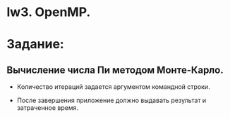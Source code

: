 lw3. OpenMP.
====================
Задание:
====================
Вычисление числа Пи методом Монте-Карло.
---
* Количество итераций задается аргументом командной строки.

* После завершения приложение должно выдавать результат и затраченное время.